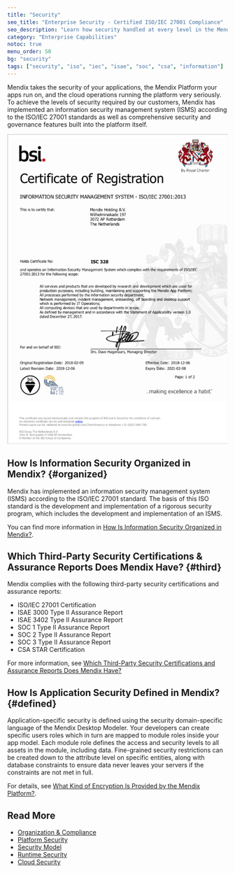 ```yaml
---
title: "Security"
seo_title: "Enterprise Security - Certified ISO/IEC 27001 Compliance"
seo_description: "Learn how security handled at every level in the Mendix Platform and which third-party security certifications & assurance reports the platform has."
category: "Enterprise Capabilities"
notoc: true
menu_order: 50
bg: "security"
tags: ["security", "iso", "iec", "isae", "soc", "csa", "information"]
---
```


Mendix takes the security of your applications, the Mendix Platform your apps run on, and the cloud operations running the platform very seriously.  To achieve the levels of security required by our customers, Mendix has implemented an information security management system (ISMS) according to the ISO/IEC 27001 standards as well as comprehensive security and governance features built into the platform itself.

![ISO IEC 27001 Security Certificate](attachments/certificate1.png)

## How Is Information Security Organized in Mendix? {#organized}

Mendix has implemented an information security management system (ISMS) according to the ISO/IEC 27001 standard. The basis of this ISO standard is the development and implementation of a rigorous security program, which includes the development and implementation of an ISMS.

You can find more information in [How Is Information Security Organized in Mendix?](organization-compliance#security-organized).

## Which Third-Party Security Certifications & Assurance Reports Does Mendix Have? {#third}

Mendix complies with the following third-party security certifications and assurance reports:

* ISO/IEC 27001 Certification
* ISAE 3000 Type II Assurance Report
* ISAE 3402 Type II Assurance Report
* SOC 1 Type II Assurance Report
* SOC 2 Type II Assurance Report
* SOC 3 Type II Assurance Report
* CSA STAR Certification

For more information, see [Which Third-Party Security Certifications and Assurance Reports Does Mendix Have?](organization-compliance#security-certifications)

## How Is Application Security Defined in Mendix? {#defined}

Application-specific security is defined using the security domain-specific language of the Mendix Desktop Modeler. Your developers can create specific users roles which in turn are mapped to module roles inside your app model. Each module role defines the access and security levels to all assets in the module, including data. Fine-grained security restrictions can be created down to the attribute level on specific entities, along with database constraints to ensure data never leaves your servers if the constraints are not met in full.

For details, see [What Kind of Encryption Is Provided by the Mendix Platform?](platform-security#encryption).

## Read More

* [Organization & Compliance](organization-compliance)
* [Platform Security](platform-security)
* [Security Model](security-model)
* [Runtime Security](runtime-security)
* [Cloud Security](cloud-security)
